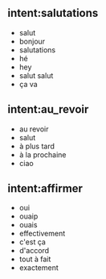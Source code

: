 ## intent:salutations
- salut
- bonjour
- salutations
- hé
- hey
- salut salut
- ça va

## intent:au_revoir
- au revoir
- salut
- à plus tard
- à la prochaine
- ciao

## intent:affirmer
- oui
- ouaip
- ouais
- effectivement
- c'est ça
- d'accord
- tout à fait
- exactement
